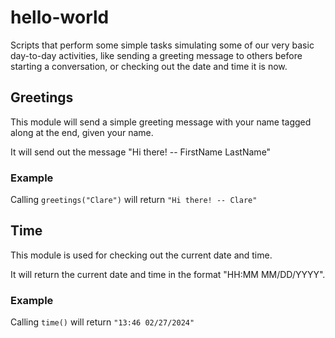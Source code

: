 # hello-world

Scripts that perform some simple tasks simulating some of
our very basic day-to-day activities, like sending a greeting
message to others before starting a conversation, or checking
out the date and time it is now.

## Greetings

This module will send a simple greeting message with your name
tagged along at the end, given your name.

It will send out the message "Hi there! -- FirstName LastName"

### Example

Calling `greetings("Clare")` will return `"Hi there! -- Clare"`

## Time

This module is used for checking out the current date and time.

It will return the current date and time in the format
"HH:MM MM/DD/YYYY".

### Example

Calling `time()` will return `"13:46 02/27/2024"`